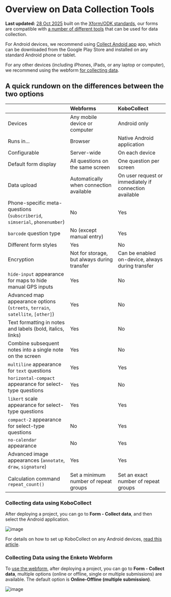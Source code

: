 # Overview on Data Collection Tools
**Last updated:** <a href="https://github.com/kobotoolbox/docs/blob/050dcc9c8bfb4c528208bbe886979999037f1554/source/data-collection-tools.md" class="reference">28 Oct 2025</a>
built on the [Xform/ODK standards](https://xlsform.org), our forms are
compatible with
[a number of different tools](https://xlsform.org/en/#tools-that-support-xlsforms)
that can be used for data collection.

For Android devices, we recommend using
[Collect Andoid app](https://play.google.com/store/apps/details?id=org.koboc.collect.android&hl=en_US)
app, which can be downloaded from the Google Play Store and installed on any
standard Android phone or tablet.

For any other devices (including iPhones, iPads, or any laptop or computer), we
recommend using the webform [for collecting data](data_through_webforms.md).

## A quick rundown on the differences between the two options

| &nbsp;                                                                         | Webforms                                    | KoboCollect                                            |
| :----------------------------------------------------------------------------- | :------------------------------------------ | :----------------------------------------------------- |
| Devices                                                                        | Any mobile device or computer               | Android only                                           |
| Runs in...                                                                     | Browser                                     | Native Android application                             |
| Configurable                                                                   | Server-wide                                 | On each device                                         |
| Default form display                                                           | All questions on the same screen            | One question per screen                                |
| Data upload                                                                    | Automatically when connection available     | On user request or immediately if connection available |
| Phone-specific meta-questions (`subscriberid`, `simserial`, `phonenumber`)     | No                                          | Yes                                                    |
| `barcode` question type                                                        | No (except manual entry)                    | Yes                                                    |
| Different form styles                                                          | Yes                                         | No                                                     |
| Encryption                                                                     | Not for storage, but always during transfer | Can be enabled on-device, always during transfer       |
| `hide-input` appearance for maps to hide manual GPS inputs                     | Yes                                         | No                                                     |
| Advanced map appearance options (`streets`, `terrain`, `satellite`, `[other]`) | Yes                                         | No                                                     |
| Text formatting in notes and labels (bold, italics, links)                     | Yes                                         | No                                                     |
| Combine subsequent notes into a single note on the screen                      | Yes                                         | No                                                     |
| `multiline` appearance for `text` questions                                    | Yes                                         | Yes                                                     |
| `horizontal-compact` appearance for select-type questions                      | Yes                                         | No                                                     |
| `likert` scale appearance for select-type questions                            | Yes                                         | Yes                                                     |
| `compact-2` appearance for select-type questions                               | No                                          | Yes                                                    |
| `no-calendar` appearance                                                       | No                                          | Yes                                                    |
| Advanced image appearances (`annotate`, `draw`, `signature`)                   | Yes                                         | Yes                                                    |
| Calculation command `repeat_count()`                                           | Set a minimum number of repeat groups       | Set an exact number of repeat groups                   |

### Collecting data using KoboCollect

After deploying a project, you can go to **Form - Collect data**, and then
select the Android application.

![image](/images/data_collection_tool/KoboCollect.gif)

For details on how to set up KoboCollect on any Android devices,
[read this article](kobocollect_on_android_latest.md).

### Collecting Data using the Enketo Webform

To [use the webform](data_through_webforms.md), after deploying a project, you
can go to **Form - Collect data**, multiple options (online or offline, single
or multiple submissions) are available. The default option is **Online-Offline
(multiple submission)**.

![image](/images/data_collection_tool/Webform.gif)
